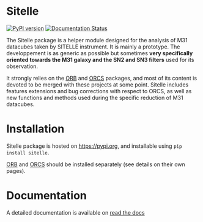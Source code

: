 # Sitelle
[![PyPI version](https://badge.fury.io/py/sitelle.png)](https://badge.fury.io/py/sitelle)
[![Documentation Status](https://readthedocs.org/projects/sitelle/badge/?version=stable)](http://sitelle.readthedocs.io/en/stable/?badge=stable)


The Sitelle package is a helper module designed for the analysis of M31 datacubes taken by SITELLE instrument. It is mainly a prototype. The developpement is as generic as possible but sometimes **very specifically oriented towards the M31 galaxy and the SN2 and SN3 filters** used for its observation.

It strongly relies on the [ORB](https://github.com/thomasorb/orb) and [ORCS](https://github.com/thomasorb/orcs) packages, and most of its content is devoted to be merged with these projects at some point. Sitelle includes features extensions and bug corrections with respect to ORCS, as well as new functions and methods used during the specific reduction of M31 datacubes.

# Installation
Sitelle package is hosted on https://pypi.org, and installable using ```pip install sitelle```.

[ORB](https://github.com/thomasorb/orb) and [ORCS](https://github.com/thomasorb/orcs) should be installed separately (see details on their own pages).

# Documentation
A detailed documentation is available on [read the docs](http://sitelle.readthedocs.io/en/stable/)
